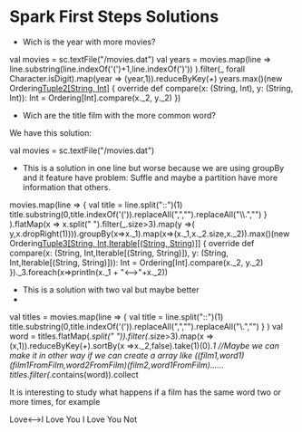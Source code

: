 # Spark First Steps Solutions

* Wich is the year with more movies?

val movies = sc.textFile("<PATH>/movies.dat")
val years =  movies.map(line => line.substring(line.indexOf('(')+1,line.indexOf(')')) ).filter(_ forall Character.isDigit).map(year => (year,1)).reduceByKey(_+_)
years.max()(new Ordering[Tuple2[String, Int]]() {
        override def compare(x: (String, Int), y: (String, Int)): Int = 
           Ordering[Int].compare(x._2, y._2)
      })

* Wich are the title film with the more common word? 

We have this solution:

val movies = sc.textFile("<PATH>/movies.dat")


* This is a solution in one line but worse because we are using groupBy and it feature have problem: Suffle and maybe a partition have more information that others.

movies.map(line => {
val title = line.split("::")(1)
title.substring(0,title.indexOf('(')).replaceAll(",","").replaceAll("\\\\.","")
}
).flatMap(x => x.split(" ").filter(_.size>3).map(y =>( y,x.dropRight(1)))).groupBy(x=>x._1).map(x=>(x._1,x._2.size,x._2)).max()(new Ordering[Tuple3[String, Int,Iterable[(String, String)]]]() {
override def compare(x: (String, Int,Iterable[(String, String)]), y: (String, Int,Iterable[(String, String)])): Int =
Ordering[Int].compare(x._2, y._2)
})._3.foreach(x=>println(x._1 + "<-->"+x._2))


* This is a solution with two val but maybe better
* 

val titles = movies.map(line => {
val title = line.split("::")(1)
title.substring(0,title.indexOf('(')).replaceAll(",","").replaceAll("\\.","")
}
)
val word = titles.flatMap(_.split(" ")).filter(_.size>3).map(x => (x,1)).reduceByKey(_+_).sortBy(x =>x._2,false).take(1)(0)._1
//Maybe we can make it in other way if we can create a array like ((film1,word1)(film1FromFilm,word2FromFilm)(film2,word1FromFilm)......
titles.filter(_.contains(word)).collect




It is interesting to study what happens if a film has the same word two or more times, for example

Love<-->I Love You I Love You Not





